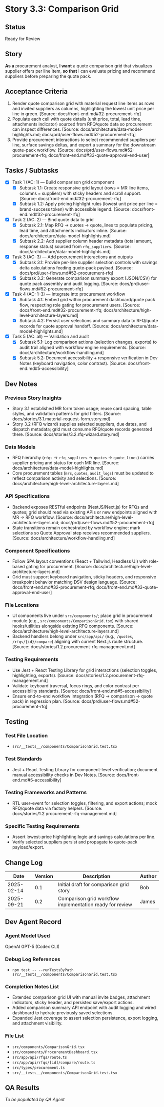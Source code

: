 # Story 3.3: Comparison Grid

## Status
Ready for Review

## Story
**As a** procurement analyst,
**I want** a quote comparison grid that visualizes supplier offers per line item,
**so that** I can evaluate pricing and recommend suppliers before preparing the quote pack.

## Acceptance Criteria
1. Render quote comparison grid with material request line items as rows and invited suppliers as columns, highlighting the lowest unit price per line in green. [Source: docs/front-end.md#32-procurement-rfq]
2. Populate each cell with quote details (unit price, total, lead time, attachments indicator) sourced from RFQ/quote data so procurement can inspect differences. [Source: docs/architecture/data-model-highlights.md; docs/prd/user-flows.md#52-procurement-rfq]
3. Provide procurement interactions to select recommended suppliers per line, surface savings deltas, and export a summary for the downstream quote-pack workflow. [Source: docs/prd/user-flows.md#52-procurement-rfq; docs/front-end.md#33-quote-approval-end-user]

## Tasks / Subtasks
- [x] Task 1 (AC: 1) — Build comparison grid component
  - [x] Subtask 1.1: Create responsive grid layout (rows = MR line items, columns = suppliers) with sticky headers and scroll support. [Source: docs/front-end.md#32-procurement-rfq]
  - [x] Subtask 1.2: Apply pricing highlight rules (lowest unit price per line = brand-success token) with accessible legend. [Source: docs/front-end.md#32-procurement-rfq]
- [x] Task 2 (AC: 2) — Bind quote data to grid
  - [x] Subtask 2.1: Map RFQ → quotes → quote_lines to populate pricing, lead time, and attachments indicators inline. [Source: docs/architecture/data-model-highlights.md]
  - [x] Subtask 2.2: Add supplier column header metadata (total amount, response status) sourced from `rfq_suppliers`. [Source: docs/architecture/data-model-highlights.md]
- [x] Task 3 (AC: 3) — Add procurement interactions and outputs
  - [x] Subtask 3.1: Provide per-line supplier selection controls with savings delta calculations feeding quote-pack payload. [Source: docs/prd/user-flows.md#52-procurement-rfq]
  - [x] Subtask 3.2: Generate comparison summary export (JSON/CSV) for quote pack assembly and audit logging. [Source: docs/prd/user-flows.md#52-procurement-rfq]
- [x] Task 4 (AC: 1–3) — Integrate into procurement workflow
  - [x] Subtask 4.1: Embed grid within procurement dashboard/quote pack flow, respecting role gating for procurement users. [Source: docs/front-end.md#32-procurement-rfq; docs/architecture/high-level-architecture-layers.md]
  - [x] Subtask 4.2: Persist user selections and summary data to RFQ/quote records for quote approval handoff. [Source: docs/architecture/data-model-highlights.md]
- [x] Task 5 (AC: all) — Validation and audit
  - [x] Subtask 5.1: Log comparison actions (selection changes, exports) to audit trail aligned with workflow engine requirements. [Source: docs/architecture/workflow-handling.md]
  - [x] Subtask 5.2: Document accessibility + responsive verification in Dev Notes (keyboard navigation, color contrast). [Source: docs/front-end.md#5-accessibility]

## Dev Notes

### Previous Story Insights
- Story 3.1 established MR form token usage; reuse card spacing, table styles, and validation patterns for grid filters. [Source: docs/stories/3.1.material-request-form.story.md]
- Story 3.2 (RFQ wizard) supplies selected suppliers, due dates, and dispatch metadata; grid must consume RFQ/quote records generated there. [Source: docs/stories/3.2.rfq-wizard.story.md]

### Data Models
- RFQ hierarchy (`rfqs` → `rfq_suppliers` → `quotes` → `quote_lines`) carries supplier pricing and status for each MR line. [Source: docs/architecture/data-model-highlights.md]
- Core procurement tables (`mrs`, `quotes`, `audit_logs`) must be updated to reflect comparison activity and selections. [Source: docs/architecture/high-level-architecture-layers.md]

### API Specifications
- Backend exposes RESTful endpoints (NestJS/Next.js) for RFQs and quotes; grid should read via existing APIs or new endpoints aligned with MR → RFQ workflow. [Source: docs/architecture/high-level-architecture-layers.md; docs/prd/user-flows.md#52-procurement-rfq]
- State transitions remain orchestrated by workflow engine; mark selections so Quote Approval step receives recommended suppliers. [Source: docs/architecture/workflow-handling.md]

### Component Specifications
- Follow SPA layout conventions (React + Tailwind, Headless UI) with role-based gating for procurement. [Source: docs/architecture/high-level-architecture-layers.md]
- Grid must support keyboard navigation, sticky headers, and responsive breakpoint behavior matching DSV design language. [Source: docs/front-end.md#32-procurement-rfq; docs/front-end.md#33-quote-approval-end-user]

### File Locations
- UI components live under `src/components/`; place grid in procurement module (e.g., `src/components/ComparisonGrid.tsx`) with shared hooks/utilities alongside existing RFQ components. [Source: docs/architecture/high-level-architecture-layers.md]
- Backend handlers belong under `src/app/api/` (e.g., `/quotes`, `/rfqs/{id}/compare`) aligning with current Next.js route structure. [Source: docs/stories/1.2.procurement-rfq-management.md]

### Testing Requirements
- Use Jest + React Testing Library for grid interactions (selection toggles, highlighting, exports). [Source: docs/stories/1.2.procurement-rfq-management.md]
- Validate keyboard traversal, focus rings, and color contrast per accessibility standards. [Source: docs/front-end.md#5-accessibility]
- Ensure end-to-end workflow integration (RFQ → comparison → quote pack) in regression plan. [Source: docs/prd/user-flows.md#52-procurement-rfq]

## Testing

### Test File Location
- `src/__tests__/components/ComparisonGrid.test.tsx`

### Test Standards
- Jest + React Testing Library for component-level verification; document manual accessibility checks in Dev Notes. [Source: docs/front-end.md#5-accessibility]

### Testing Frameworks and Patterns
- RTL user-event for selection toggles, filtering, and export actions; mock RFQ/quote data via factory helpers. [Source: docs/stories/1.2.procurement-rfq-management.md]

### Specific Testing Requirements
- Assert lowest-price highlighting logic and savings calculations per line.
- Verify selected suppliers persist and propagate to quote-pack payload/export.

## Change Log
| Date       | Version | Description                                | Author |
|------------|---------|--------------------------------------------|--------|
| 2025-02-14 | 0.1     | Initial draft for comparison grid story    | Bob    |
| 2025-09-21 | 0.2     | Comparison grid workflow implementation ready for review | James |

## Dev Agent Record

### Agent Model Used
OpenAI GPT-5 (Codex CLI)

### Debug Log References
- `npm test -- --runTestsByPath src/__tests__/components/ComparisonGrid.test.tsx`

### Completion Notes List
- Extended comparison grid UI with manual invite badges, attachment indicators, sticky header, and persisted save/export actions.
- Added comparison summary API endpoint with audit logging and wired dashboard to hydrate previously saved selections.
- Expanded Jest coverage to assert selection persistence, export logging, and attachment visibility.

### File List
- `src/components/ComparisonGrid.tsx`
- `src/components/ProcurementDashboard.tsx`
- `src/app/api/rfqs/route.ts`
- `src/app/api/rfqs/[id]/compare/route.ts`
- `src/types/procurement.ts`
- `src/__tests__/components/ComparisonGrid.test.tsx`

## QA Results
_To be populated by QA Agent_
